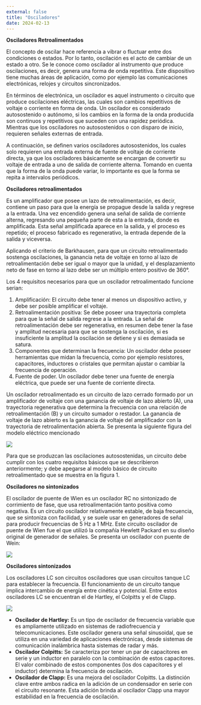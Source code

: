```yaml
---
external: false
title: "Osciladores"
date: 2024-02-13
---
```


**Osciladores Retroalimentados**

El concepto de oscilar hace referencia a vibrar o fluctuar entre dos condiciones o estados. Por lo tanto, oscilación es el acto de cambiar de un estado a otro. Se le conoce como oscilador al instrumento que produce oscilaciones, es decir, genera una forma de onda repetitiva. Este dispositivo tiene muchas áreas de aplicación, como por ejemplo las comunicaciones electrónicas, relojes y circuitos sincronizados.

En términos de electrónica, un oscilador es aquel instrumento o circuito que produce oscilaciones eléctricas, las cuales son cambios repetitivos de voltaje o corriente en forma de onda. Un oscilador es considerado autosostenido o autónomo, si los cambios en la forma de la onda producida son continuos y repetitivos que suceden con una rapidez periódica. Mientras que los osciladores no autosostenidos o con disparo de inicio, requieren señales externas de entrada.

A continuación, se definen varios osciladores autosostenidos, los cuales solo requieren una entrada externa de fuente de voltaje de corriente directa, ya que los osciladores básicamente se encargan de convertir su voltaje de entrada a uno de salida de corriente alterna. Tomando en cuenta que la forma de la onda puede variar, lo importante es que la forma se repita a intervalos periódicos.

**Osciladores retroalimentados**

Es un amplificador que posee un lazo de retroalimentación, es decir, contiene un paso para que la energía se propague desde la salida y regrese a la entrada. Una vez encendido genera una señal de salida de corriente alterna, regresando una pequeña parte de esta a la entrada, donde es amplificada. Esta señal amplificada aparece en la salida, y el proceso es repetido; el proceso fabricado es regenerativo, la entrada depende de la salida y viceversa.

Aplicando el criterio de Barkhausen, para que un circuito retroalimentado sostenga oscilaciones, la ganancia neta de voltaje en torno al lazo de retroalimentación debe ser igual o mayor que la unidad, y el desplazamiento neto de fase en torno al lazo debe ser un múltiplo entero positivo de 360°.

Los 4 requisitos necesarios para que un oscilador retroalimentado funcione serian:

1. Amplificación: El circuito debe tener al menos un dispositivo activo, y debe ser posible amplificar el voltaje.
2. Retroalimentación positiva: Se debe poseer una trayectoria completa para que la señal de salida regrese a la entrada. La señal de retroalimentación debe ser regenerativa, en resumen debe tener la fase y amplitud necesaria para que se sostenga la oscilación, si es insuficiente la amplitud la oscilación se detiene y si es demasiada se satura.
3. Componentes que determinan la frecuencia: Un oscilador debe poseer herramientas que midan la frecuencia, como por ejemplo resistores, capacitores, inductores o cristales que permitan ajustar o cambiar la frecuencia de operación.
4. Fuente de poder. Un oscilador debe tener una fuente de energía eléctrica, que puede ser una fuente de corriente directa.

Un oscilador retroalimentado es un circuito de lazo cerrado formado por un amplificador de voltaje con una ganancia de voltaje de lazo abierto (A), una trayectoria regenerativa que determina la frecuencia con una relación de retroalimentación (B) y un circuito sumador o restador. La ganancia de voltaje de lazo abierto es la ganancia de voltaje del amplificador con la trayectoria de retroalimentación abierta. Se presenta la siguiente figura del modelo eléctrico mencionado

![](/images/Aspose.Words.8ecd33ac-c83b-4789-9101-7ca31da142ae.002.png)

Para que se produzcan las oscilaciones autosostenidas, un circuito debe cumplir con los cuatro requisitos básicos que se describieron anteriormente; y debe apegarse al modelo básico de circuito retroalimentado que se muestra en la figura 1.

**Osciladores no sintonizados**

El oscilador de puente de Wien es un oscilador RC no sintonizado de corrimiento de fase, que usa retroalimentación tanto positiva como negativa. Es un circuito oscilador relativamente estable, de baja frecuencia, que se sintoniza con facilidad, y se suele usar en generadores de señal para producir frecuencias de 5 Hz a 1 MHz. Este circuito oscilador de puente de Wien fue el que utilizó la compañía Hewlett Packard en su diseño original de generador de señales. Se presenta un oscilador con puente de Wein:

![](/images/Aspose.Words.8ecd33ac-c83b-4789-9101-7ca31da142ae.004.jpeg)

**Osciladores sintonizados**

Los osciladores LC son circuitos osciladores que usan circuitos tanque LC para establecer la frecuencia. El funcionamiento de un circuito tanque implica intercambio de energía entre cinética y potencial. Entre estos osciladores LC se encuentran el de Hartley, el Colpitts y el de Clapp.

![](/images/Aspose.Words.8ecd33ac-c83b-4789-9101-7ca31da142ae.006.png)

- **Oscilador de Hartley:** Es un tipo de oscilador de frecuencia variable que es ampliamente utilizado en sistemas de radiofrecuencia y telecomunicaciones. Este oscilador genera una señal sinusoidal, que se utiliza en una variedad de aplicaciones electrónicas, desde sistemas de comunicación inalámbrica hasta sistemas de radar y más.
- **Oscilador Colpitts:** Se caracteriza por tener un par de capacitores en serie y un inductor en paralelo con la combinación de estos capacitores. El valor combinado de estos componentes (los dos capacitores y el inductor) determina la frecuencia de oscilación.
- **Oscilador de Clapp:** Es una mejora del oscilador Colpitts. La distinción clave entre ambos radica en la adición de un condensador en serie con el circuito resonante. Esta adición brinda al oscilador Clapp una mayor estabilidad en la frecuencia de oscilación.
